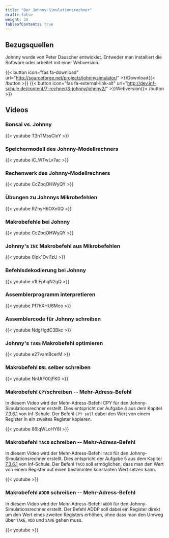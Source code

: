 ```yaml
---
title: "Der Johnny-Simulationsrechner"
draft: false
weight: 30
TableofContents: true
---
```


## Bezugsquellen

Johnny wurde von Peter Dauscher entwicklet. Entweder man installiert die Software oder arbeitet mit einer Webversion.

{{< button icon="fas fa-download" url="http://sourceforge.net/projects/johnnysimulator/" >}}Download{{< /button >}}
{{< button icon="fas fa-external-link-alt" url="http://dev.inf-schule.de/content/7-rechner/3-johnny/johnny2/" >}}Webversion{{< /button >}}

## Videos

### Bonsai vs. Johnny
{{< youtube T3nTMssClxY >}}

### Speichermodell des Johnny-Modellrechners
{{< youtube iC_WTwLv7ac >}}

### Rechenwerk des Johnny-Modellrechners
{{< youtube CcZbqOHWyQY >}}

### Übungen zu Johnnys Mikrobefehlen
{{< youtube RZnyH6OXn0Q >}}

### Makrobefehle bei Johnny
{{< youtube CcZbqOHWyQY >}}

### Johnny's `INC` Makrobefehl aus Mikrobefehlen
{{< youtube 0lpk1OvI1zU >}}

### Befehlsdekodierung bei Johnny
{{< youtube v1LEphqN2gQ >}}

### Assemblerprogramm interpretieren
{{< youtube Pf7hXHU6Mco >}}

### Assemblercode für Johnny schreiben
{{< youtube NdgHgdC3Bkc >}}

### Johnny's `TAKE` Makrobefehl optimieren
{{< youtube e27vamBcerM >}}

### Makrobefehl `DBL` selber schreiben
{{< youtube NnUtF00jFK0 >}}

### Makrobefehl `CPY`schreiben -- Mehr-Adress-Befehl
In diesem Video wird der Mehr-Adress-Befehl CPY für den Johnny-Simulationsrechner erstellt. Dies entspricht der Aufgabe 4 aus dem Kapitel [7.3.6.1](https://www.inf-schule.de/7.3.6.1) von Inf-Schule. Der Befehl `CPY soll` dabei den Wert von einem Register in ein zweites Register kopieren.

{{< youtube 86iqWLoHY8I >}}

### Makrobefehl `TACO` schreiben -- Mehr-Adress-Befehl
In diesem Video wird der Mehr-Adress-Befehl `TACO` für den Johnny-Simulationsrechner erstellt. Dies entspricht der Aufgabe 5 aus dem Kapitel [7.3.6.1](https://www.inf-schule.de/7.3.6.1) von Inf-Schule. Der Befehl `TACO` soll ermöglichen, dass man den Wert von einem Register auf einen bestimmten konstanten Wert setzen kann.

{{< youtube  >}}

### Makrobefehl `ADDR` schreiben -- Mehr-Adress-Befehl
In diesem Video wird der Mehr-Adress-Befehl `ADDR` für den Johnny-Simulationsrechner erstellt. Der Befehl ADDP soll dabei ein Register direkt um den Wert eines zweiten Registers erhöhen, ohne dass man den Umweg über `TAKE`, `ADD` und `SAVE` gehen muss.

{{< youtube  >}}

